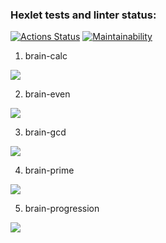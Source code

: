### Hexlet tests and linter status:
[![Actions Status](https://github.com/xG2x/frontend-project-44/workflows/hexlet-check/badge.svg)](https://github.com/xG2x/frontend-project-44/actions)
[![Maintainability](https://api.codeclimate.com/v1/badges/17aa0613e510ac0eda5f/maintainability)](https://codeclimate.com/github/xG2x/frontend-project-44/maintainability)

1. brain-calc

<a href="https://asciinema.org/a/v7LbAARIzTpMjyIfjq91LZzVK" target="_blank"><img src="https://asciinema.org/a/v7LbAARIzTpMjyIfjq91LZzVK.svg" /></a>

2. brain-even

<a href="https://asciinema.org/a/B3K3W0YIac7cq61u08e5fCa6Q" target="_blank"><img src="https://asciinema.org/a/B3K3W0YIac7cq61u08e5fCa6Q.svg" /></a>

3. brain-gcd

<a href="https://asciinema.org/a/sdB0U6AKku53HNBIp6IWBYQ6W" target="_blank"><img src="https://asciinema.org/a/sdB0U6AKku53HNBIp6IWBYQ6W.svg" /></a>

4. brain-prime

<a href="https://asciinema.org/a/f5BwnlDcCmVhk0vJTZQJT3fkX" target="_blank"><img src="https://asciinema.org/a/f5BwnlDcCmVhk0vJTZQJT3fkX.svg" /></a>

5. brain-progression

<a href="https://asciinema.org/a/mes4QAfygG2Ui7ecACzfwfgFY" target="_blank"><img src="https://asciinema.org/a/mes4QAfygG2Ui7ecACzfwfgFY.svg" /></a>